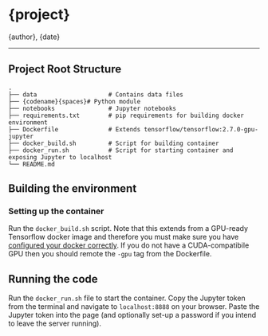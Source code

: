 # {project}


{author}, {date}

---

## Project Root Structure

```
.
├── data                    # Contains data files
├── {codename}{spaces}# Python module 
├── notebooks               # Jupyter notebooks
├── requirements.txt        # pip requirements for building docker environment
├── Dockerfile              # Extends tensorflow/tensorflow:2.7.0-gpu-jupyter
├── docker_build.sh         # Script for building container
├── docker_run.sh           # Script for starting container and exposing Jupyter to localhost
└── README.md
```

## Building the environment

### Setting up the container

Run the `docker_build.sh` script. Note that this extends from a GPU-ready Tensorflow docker image and therefore you must make sure you have [configured your docker correctly](https://docs.nvidia.com/datacenter/cloud-native/container-toolkit/install-guide.html). If you do not have a CUDA-compatibile GPU then you should remote the `-gpu` tag from the Dockerfile.

## Running the code

Run the `docker_run.sh` file to start the container. Copy the Jupyter token from the terminal and navigate to `localhost:8888` on your browser. Paste the Jupyter token into the page (and optionally set-up a password if you intend to leave the server running). 
